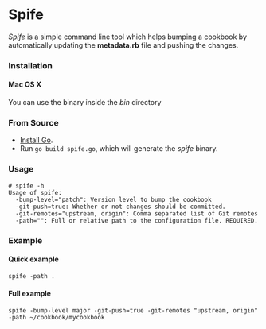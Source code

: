 # Spife

*Spife* is a simple command line tool which helps bumping a cookbook by automatically updating the **metadata.rb** file and pushing the changes.

### Installation
#### Mac OS X
You can use the binary inside the *bin* directory

### From Source
- [Install Go](https://golang.org/doc/install).
- Run `go build spife.go`, which will generate the *spife* binary.

### Usage

```
# spife -h
Usage of spife:
  -bump-level="patch": Version level to bump the cookbook
  -git-push=true: Whether or not changes should be committed.
  -git-remotes="upstream, origin": Comma separated list of Git remotes
  -path="": Full or relative path to the configuration file. REQUIRED.
```

### Example

#### Quick example
`spife -path .`

#### Full example
`spife -bump-level major -git-push=true -git-remotes "upstream, origin" -path ~/cookbook/mycookbook`
